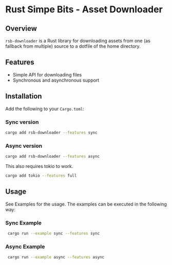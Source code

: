 # Rust Simpe Bits - Asset Downloader

## Overview

`rsb-downloader` is a Rust library for downloading assets from one (as fallback from multiple) source to a dotfile of the home directory.

## Features

- Simple API for downloading files
- Synchronous and asynchronous support


## Installation

Add the following to your `Cargo.toml`:

### Sync version

```bash
cargo add rsb-downloader --features sync
```

### Async version

```bash
cargo add rsb-downloader --features async
```
This also requires tokio to work.

```bash
cargo add tokio --features full
```


## Usage

See Examples for the usage.
The examples can be executed in the following way:


### Sync Example

```bash
 cargo run --example sync --features sync
```

### Async Example

```bash
 cargo run --example async --features async
```
